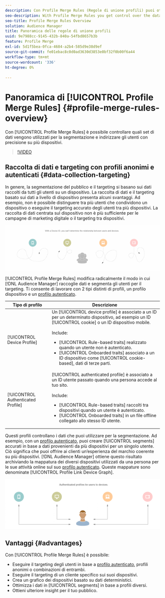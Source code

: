 ```yaml
---
description: Con Profile Merge Rules (Regole di unione profili) puoi ottenere il controllo sui set di dati utilizzati per la segmentazione e puoi indirizzare una persona in modo preciso su più dispositivi.
seo-description: With Profile Merge Rules you get control over the data sets used for segmentation and can target a person accurately across multiple devices.
seo-title: Profile Merge Rules Overview
solution: Audience Manager
title: Panoramica delle regole di unione profili
uuid: 9e7988cc-9145-432b-840a-54fbd8657b3b
feature: Profile Merge
exl-id: 5d1f5bea-0fca-4684-a2b4-585d9e38d9ef
source-git-commit: fe01ebac8c0d0ad3630d3853e0bf32f0b00f6a44
workflow-type: tm+mt
source-wordcount: '336'
ht-degree: 0%

---
```


# Panoramica di [!UICONTROL Profile Merge Rules] {#profile-merge-rules-overview}

Con [!UICONTROL Profile Merge Rules] è possibile controllare quali set di dati vengono utilizzati per la segmentazione e indirizzare gli utenti con precisione su più dispositivi.

>[!VIDEO](https://video.tv.adobe.com/v/28974)

## Raccolta di dati e targeting con profili anonimi e autenticati {#data-collection-targeting}

In genere, la segmentazione del pubblico e il targeting si basano sui dati raccolti da tutti gli utenti su un dispositivo. La raccolta di dati e il targeting basato sui dati a livello di dispositivo presenta alcuni svantaggi. Ad esempio, non è possibile distinguere tra più utenti che condividono un dispositivo o eseguire il targeting accurato degli utenti tra più dispositivi. La raccolta di dati centrata sul dispositivo non è più sufficiente per le campagne di marketing digitale o il targeting tra dispositivi.

![](assets/unauthenticated2.png)

[!UICONTROL Profile Merge Rules] modifica radicalmente il modo in cui [!DNL Audience Manager] raccoglie dati e segmenta gli utenti per il targeting. Ti consente di lavorare con 2 tipi distinti di profili, un profilo dispositivo e un [profilo autenticato](../../reference/visitor-authentication-states.md).

| Tipo di profilo | Descrizione |
|---|---|
| [!UICONTROL Device Profile] | Un [!UICONTROL device profile] è associato a un ID per un determinato dispositivo, ad esempio un ID [!UICONTROL cookie] o un ID dispositivo mobile.<br><br> Include:<ul><li>[!UICONTROL Rule-based traits] realizzato quando un utente non è autenticato.</li><li>[!UICONTROL Onboarded traits] associato a un ID dispositivo come [!UICONTROL cookie-based], dati di terze parti.</li></ul> |
| [!UICONTROL Authenticated Profile] | [!UICONTROL authenticated profile] è associato a un ID utente passato quando una persona accede al tuo sito.<br><br>Include:<ul><li>[!UICONTROL Rule-based traits] raccolti tra dispositivi quando un utente è autenticato.</li><li>[!UICONTROL Onboarded traits] in un file offline collegato allo stesso ID utente.</li></ul> |

Questi profili controllano i dati che puoi utilizzare per la segmentazione. Ad esempio, con un [profilo autenticato](../../reference/visitor-authentication-states.md), puoi creare [!UICONTROL segments] accurati in base a dati provenienti da più dispositivi per un singolo utente. Ciò significa che puoi offrire ai clienti un’esperienza del marchio coerente su più dispositivi. [!DNL Audience Manager] ottiene questo risultato archiviando la mappatura dei diversi dispositivi utilizzati da una persona per le sue attività online sul suo [profilo autenticato](../../reference/visitor-authentication-states.md). Queste mappature sono denominate [!UICONTROL Profile Link Device Graph].

![](assets/authenticated2.png)

## Vantaggi {#advantages}

Con [!UICONTROL Profile Merge Rules] è possibile:

* Eseguire il targeting degli utenti in base a [profilo autenticato](../../reference/visitor-authentication-states.md), profili anonimi o combinazioni di entrambi.
* Eseguire il targeting di un cliente specifico sui suoi dispositivi.
* Crea un grafico dei dispositivi basato su dati deterministici.
* Ottimizza i dati in [!UICONTROL segments] in base a profili diversi.
* Ottieni ulteriore insight per il tuo pubblico.
